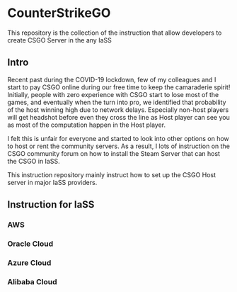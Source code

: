 # CounterStrikeGO
This repository is the collection of the instruction that allow developers to create CSGO Server in the any IaSS

## Intro
Recent past during the COVID-19 lockdown, few of my colleagues and I start to pay CSGO online during our free time to keep the camaraderie spirit! Initially, people with zero experience with CSGO start to lose most of the games, and eventually when the turn into pro, we identified that probability of the host winning high due to network delays. Especially non-host players will get headshot before even they cross the line as Host player can see you as most of the computation happen in the Host player.


I felt this is unfair for everyone and started to look into other options on how to host or rent the community servers. As a result, I lots of instruction on the CSGO community forum on how to install the Steam Server that can host the CSGO in IaSS.

This instruction repository mainly instruct how to set up the CSGO Host server in major IaSS providers.

## Instruction for IaSS

### AWS
### Oracle Cloud
### Azure Cloud
### Alibaba Cloud

